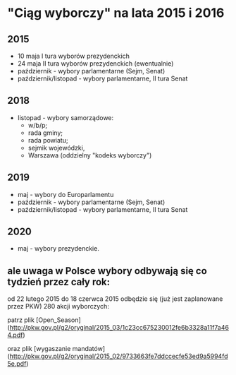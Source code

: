 # "Ciąg wyborczy" na lata 2015 i 2016


## 2015
- 10 maja I tura wyborów prezydenckich
- 24 maja II tura wyborów prezydenckich (ewentualnie)
- październik - wybory parlamentarne (Sejm, Senat)
- październik/listopad - wybory parlamentarne, II tura Senat

## 2018
- listopad - wybory samorządowe: 
  - w/b/p; 
  - rada gminy; 
  - rada powiatu; 
  - sejmik wojewódzki, 
  - Warszawa (oddzielny "kodeks wyborczy")

## 2019
- maj - wybory do Europarlamentu
- październik - wybory parlamentarne (Sejm, Senat)
- październik/listopad - wybory parlamentarne, II tura Senat

## 2020
- maj - wybory prezydenckie.


## ale uwaga w Polsce wybory odbywają się co tydzień przez cały rok:


od 22 lutego 2015 do 18 czerwca 2015 odbędzie się (już jest zaplanowane przez PKW) 280 akcji wyborczych:


patrz plik [Open_Season] (http://pkw.gov.pl/g2/oryginal/2015_03/1c23cc675230012fe6b3328a11f7a464.pdf) 

oraz plik [wygaszanie mandatów] (http://pkw.gov.pl/g2/oryginal/2015_02/9733663fe7ddccecfe53ed9a5994fd5e.pdf)
